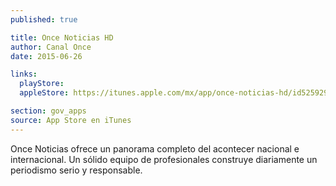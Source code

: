 ```yaml
---
published: true

title: Once Noticias HD
author: Canal Once
date: 2015-06-26

links:
  playStore:
  appleStore: https://itunes.apple.com/mx/app/once-noticias-hd/id525929775?mt=8

section: gov_apps
source: App Store en iTunes
---
```

Once Noticias ofrece un panorama completo del acontecer nacional e internacional. Un sólido equipo de profesionales construye diariamente un periodismo serio y responsable.
